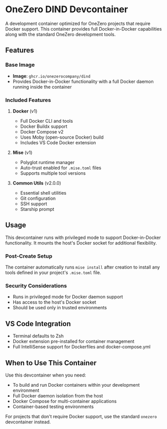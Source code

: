 # OneZero DIND Devcontainer

A development container optimized for OneZero projects that require Docker support. This container provides full Docker-in-Docker capabilities along with the standard OneZero development tools.

## Features

### Base Image
- **Image**: `ghcr.io/onezerocompany/dind`
- Provides Docker-in-Docker functionality with a full Docker daemon running inside the container

### Included Features

1. **Docker** (v1)
   - Full Docker CLI and tools
   - Docker Buildx support
   - Docker Compose v2
   - Uses Moby (open-source Docker) build
   - Includes VS Code Docker extension

2. **Mise** (v1)
   - Polyglot runtime manager
   - Auto-trust enabled for `.mise.toml` files
   - Supports multiple tool versions

3. **Common Utils** (v2.0.0)
   - Essential shell utilities
   - Git configuration
   - SSH support
   - Starship prompt

## Usage

This devcontainer runs with privileged mode to support Docker-in-Docker functionality. It mounts the host's Docker socket for additional flexibility.

### Post-Create Setup
The container automatically runs `mise install` after creation to install any tools defined in your project's `.mise.toml` file.

### Security Considerations
- Runs in privileged mode for Docker daemon support
- Has access to the host's Docker socket
- Should be used only in trusted environments

## VS Code Integration
- Terminal defaults to Zsh
- Docker extension pre-installed for container management
- Full IntelliSense support for Dockerfiles and docker-compose.yml

## When to Use This Container

Use this devcontainer when you need:
- To build and run Docker containers within your development environment
- Full Docker daemon isolation from the host
- Docker Compose for multi-container applications
- Container-based testing environments

For projects that don't require Docker support, use the standard `onezero` devcontainer instead.